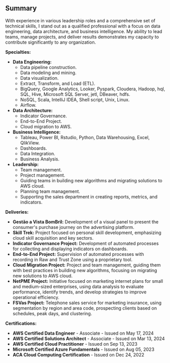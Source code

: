## Summary

With experience in various leadership roles and a comprehensive set of technical skills, I stand out as a qualified professional with a focus on data engineering, data architecture, and business intelligence. My ability to lead teams, manage projects, and deliver results demonstrates my capacity to contribute significantly to any organization.

**Specialties:**

* **Data Engineering:**
    * Data pipeline construction.
    * Data modeling and mining.
    * Data visualization.
    * Extract, Transform, and Load (ETL).
    * BigQuery, Google Analytics, Looker, Pyspark, Cloudera, Hadoop, hql, SQL, Hive, Microsoft SQL Server, jetl, DBeaver, hdfs.
    * NoSQL, Scala, IntelliJ IDEA, Shell script, Unix, Linux.
    * Airflow.
* **Data Architecture:**
    * Indicator Governance.
    * End-to-End Project.
    * Cloud migration to AWS.
* **Business Intelligence:**
    * Tableau, Power BI, Rstudio, Python, Data Warehousing, Excel, QlikView.
    * Dashboards.
    * Data Integration.
    * Business Analysis.
* **Leadership:**
    * Team management.
    * Project management.
    * Guiding teams in building new algorithms and migrating solutions to AWS cloud.
    * Planning team management.
    * Supporting the sales department in creating reports, metrics, and indicators.

**Deliveries:**

* **Gestão a Vista BomBril:** Development of a visual panel to present the consumer's purchase journey on the advertising platform.
* **Skill Trek:** Project focused on personal skill development, emphasizing cloud skill acquisition and key sectors.
* **Indicator Governance Project:** Development of automated processes for collecting and displaying indicators on dashboards.
* **End-to-End Project:** Supervision of automated processes with recording in Raw and Trust Zone using a proprietary tool.
* **Cloud Migration Project:** Project and team management, guiding them with best practices in building new algorithms, focusing on migrating new solutions to AWS cloud.
* **NetPME Project:** Initiative focused on marketing internet plans for small and medium-sized enterprises, using data analysis to evaluate performance, identify trends, and develop strategies to improve operational efficiency.
* **FSVas Project:** Telephone sales service for marketing insurance, using segmentation by region and area code, prospecting clients based on schedules, peak days, and clustering.

**Certifications:**

* **AWS Certified Data Engineer** - Associate - Issued on May 17, 2024
* **AWS Certified Solutions Architect** - Associate - Issued on Mar 13, 2024
* **AWS Certified Cloud Practitioner** - Issued on Sep 13, 2023
* **Microsoft Certified Azure Fundamentals** - Issued on Aug 05, 2023
* **ACA Cloud Computing Certification** - Issued on Dec 24, 2022